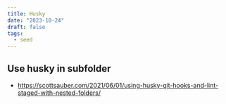 ```yaml
---
title: Husky
date: "2023-10-24"
draft: false
tags:
  - seed
---
```


## Use husky in subfolder

- https://scottsauber.com/2021/06/01/using-husky-git-hooks-and-lint-staged-with-nested-folders/
